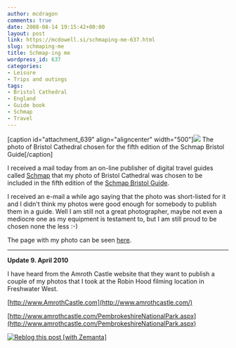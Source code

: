 ```yaml
---
author: mcdragon
comments: true
date: 2008-08-14 19:15:42+00:00
layout: post
link: https://mcdowell.si/schmaping-me-637.html
slug: schmaping-me
title: Schmap-ing me
wordpress_id: 637
categories:
- Leisure
- Trips and outings
tags:
- Bristol Cathedral
- England
- Guide book
- Schmap
- Travel
---
```


[caption id="attachment_639" align="aligncenter" width="500"][![](https://dwlcvfkt1l4wn.cloudfront.net/2008/08/bristol_cathedral1-1.jpg)](https://dwlcvfkt1l4wn.cloudfront.net/2008/08/bristol_cathedral1.jpg) The photo of Bristol Cathedral chosen for the fifth edition of the Schmap Bristol Guide[/caption]


I received a mail today from an on-line publisher of digital travel guides called [Schmap](http://www.schmap.com/) that my photo of Bristol Cathedral was chosen to be included in the fifth edition of the [Schmap Bristol Guide](http://www.schmap.com/bristol/home).


I received an e-mail a while ago saying that the photo was short-listed for it and I didn't think my photos were good enough for somebody to publish them in a guide. Well I am still not a great photographer, maybe not even a mediocre one as my equipment is testament to, but I am still proud to be chosen none the less :-)

The page with my photo can be seen [here](http://www.schmap.com/bristol/sights_churches/#r=none&mapview=Map&tab=Places&p=101075&topleft=51.46282,-2.60142&bottomright=51.44367,-2.58936&i=101075_17.jpg).



* * *



**Update 9. April 2010**

I have heard from the Amroth Castle website that they want to publish a couple of my photos that I took at the Robin Hood filming location in Freshwater West.

[http://www.AmrothCastle.com](http://www.amrothcastle.com/)

[http://www.amrothcastle.com/PembrokeshireNationalPark.aspx](http://www.amrothcastle.com/PembrokeshireNationalPark.aspx)


[![Reblog this post [with Zemanta]](http://img.zemanta.com/reblog_e.png?x-id=151496ba-a5ac-4ba2-964f-88c7772bd497)](http://reblog.zemanta.com/zemified/151496ba-a5ac-4ba2-964f-88c7772bd497/)
